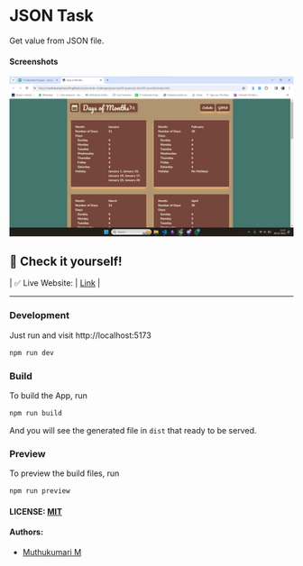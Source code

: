 # JSON Task

Get value from JSON file.

#### Screenshots

![Screenshot](./assets/images/Screenshot%202024-01-09%20135713.png)

## 🎉 Check it yourself!

| ✅ Live Website: | [Link](https://muthukumarimoorthi.github.io/cyberdude-challenges/javascript/02-javascript-dom/03-json/dist/index.html.html)                                                                                            |

---

### Development

Just run and visit http://localhost:5173

```bash
npm run dev
```

### Build

To build the App, run

```bash
npm run build
```

And you will see the generated file in `dist` that ready to be served.

### Preview

To preview the build files, run

```bash
npm run preview
```

#### LICENSE: [MIT](./LICENSE)

#### Authors:

- [Muthukumari M](https://www.linkedin.com/in/muthukumari-m-8a1415221/)
